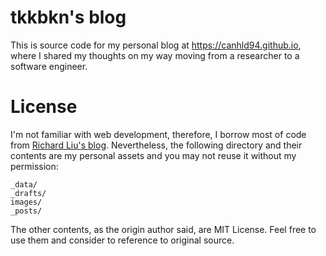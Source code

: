 # tkkbkn's blog

This is source code for my personal blog at https://canhld94.github.io, where I shared my thoughts on my way moving from a researcher to a software engineer.

# License

I'm not familiar with web development, therefore, I borrow most of code from [Richard Liu's blog](https://github.com/lzl124631x/lzl124631x.github.io). Nevertheless, the following directory and their contents are my personal assets and you may not reuse it without my permission:

```
_data/
_drafts/
images/
_posts/
```

The other contents, as the origin author said, are MIT License. Feel free to use them and consider to reference to original source.
